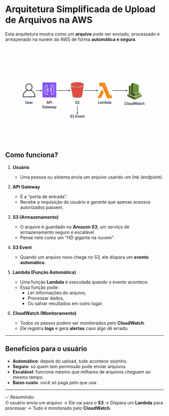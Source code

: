 # Arquitetura Simplificada de Upload de Arquivos na AWS

Esta arquitetura mostra como um **arquivo** pode ser enviado, processado e armazenado na nuvem da AWS de forma **automática e segura**.

<div align="center">
  <img src="./imagem2.PNG" alt="c" height="300">
</div>

## Como funciona?

1. **Usuário**
   - Uma pessoa ou sistema envia um arquivo usando um link (endpoint).

2. **API Gateway**
   - É a "porta de entrada".  
   - Recebe a requisição do usuário e garante que apenas acessos autorizados passem.

3. **S3 (Armazenamento)**
   - O arquivo é guardado no **Amazon S3**, um serviço de armazenamento seguro e escalável.  
   - Pense nele como um "HD gigante na nuvem".

4. **S3 Event**
   - Quando um arquivo novo chega no S3, ele dispara um **evento automático**.

5. **Lambda (Função Automática)**
   - Uma função **Lambda** é executada quando o evento acontece.  
   - Essa função pode:
     - Ler informações do arquivo,
     - Processar dados,
     - Ou salvar resultados em outro lugar.

6. **CloudWatch (Monitoramento)**
   - Todos os passos podem ser monitorados pelo **CloudWatch**.  
   - Ele registra **logs** e gera **alertas** caso algo dê errado.

---

## Benefícios para o usuário

- **Automático**: depois do upload, tudo acontece sozinho.  
- **Seguro**: só quem tem permissão pode enviar arquivos.  
- **Escalável**: funciona mesmo que milhares de arquivos cheguem ao mesmo tempo.  
- **Baixo custo**: você só paga pelo que usa.  

---

✅ Resumindo:  
O usuário envia um arquivo → Ele vai para o **S3** → Dispara um **Lambda** para processar → Tudo é monitorado pelo **CloudWatch**.  

